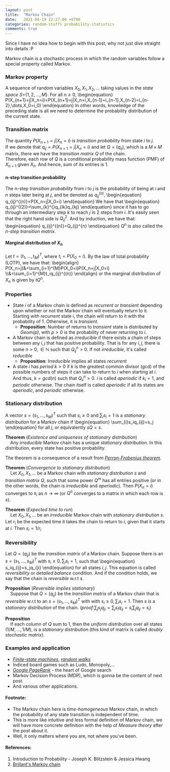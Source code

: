 ```yaml
---
layout: post
title:  "Markov Chain"
date:   2021-06-19 22:27:00 +0700
categories: random-stuffs probability-statistics
comments: true
---
```

Since I have no idea how to begin with this post, why not just dive straight into details :P  

Markov chain is a stochastic process in which the random variables follow a special property called Markov.

### Markov property
A sequence of random variables $X_0, X_1, X_2, \dots$ taking values in the *state space* $S=${$1, 2,\dots, M$}. For all $n\geq0$,
\begin{equation}
P(X_{n+1}=j|X_n=i)=P(X_{n+1}=j|X_n=i,X_{n-1}=i_{n-1},X_{n-2}=i_{n-2},\dots,X_0=i_0)
\end{equation}
In other words, knowledge of the preceding state is all we need to determine the probability distribution of the current state.  

### Transition matrix
The quantity $P(X_{n+1}=j|X_n=i)$ is *transition probability* from state $i$ to $j$.  
If we denote that $q_{ij}=P(X_{n+1}=j|X_n=i)$ and let $Q=(q_{ij})$, which is a $M\times M$ matrix, there we have the *transition matrix* $Q$ of the chain.  
Therefore, each row of $Q$ is a conditional probability mass function (PMF) of $X_{n+1}$ given $X_n$. And hence, sum of its entries is 1.  

#### n-step transition probability
The n-step *transition probability* from $i$ to $j$ is the probability of being at $i$ and $n$ steps later being at $j$, and be denoted as $q_{ij}^{(n)}$,
\begin{equation}
q_{ij}^{(n)}=P(X_n=j|X_0=i)
\end{equation}
We have that
\begin{equation}
q_{ij}^{(2)}=\sum_{k}^{}q_{ik}q_{kj}
\end{equation}
since it has to go through an intermediary step $k$ to reach $j$ in 2 steps from $i$. It's easily seen that the right hand side is $Q_{ij}^2$. And by induction, we have that:
\begin{equation}
q_{ij}^{(n)}=Q_{ij}^{n}
\end{equation}
$Q^n$ is also called the *n-step transition matrix*.  

#### Marginal distribution of $X_n$
Let $t=(t_1,\dots,t_M)^T$, where $t_i=P(X_0=i)$. By the law of total probability (LOTP), we have that:
\begin{align}
P(X_n=j)&=\sum_{i=1}^{M}P(X_0=i)P(X_n=j|X_0=i) \\\\&=\sum_{i=1}^{M}t_iq_{ij}^{(n)}
\end{align}
or the marginal distribution of $X_n$ is given by $tQ^n$.

### Properties
- State $i$ of a Markov chain is defined as *recurrent* or *transient* depending upon whether or not the Markov chain will eventually return to it. Starting with *recurrent* state i, the chain will return to it with the probability of 1. Otherwise, it is *transient*. 
	- **Proposition**: Number of returns to *transient* state is distributed by *Geom($p$)*, with $p>0$ is the probability of never returning to $i$.
- A Markov chain is defined as *irreducible* if there exists a chain of steps between any $i,j$ that has positive probability. That is for any $i,j$, there is some $n>0,\in\mathbb{N}$ such that $Q^n_{ij}>0$. If not *irreducible*, it's called *reducible*
	- **Proposition**: *Irreducible* implies all states *recurrent*
- A state $i$ has *period* $k>0$ if $k$ is the greatest common divisor (gcd) of the possible numbers of steps it can take to return to $i$ when starting at $i$.
And thus, $k=gcd(n)$ such that $Q^n_{ii}>0$. $i$ is called *aperiodic* if $k_i=1$, and *periodic* otherwise. The chain itself is called *aperiodic* if all its states are *aperiodic*, and *periodic* otherwise.

### Stationary distribution
A vector $s=(s_1,\dots,s_M)^T$ such that $s_i\geq0$ and $\sum_{i}s_i=1$ is a *stationary distribution* for a Markov chain if
\begin{equation}
\sum_{i}s_iq_{ij}=s_j
\end{equation}
for all $j$, or equivalently $sQ=s$.  

**Theorem** (*Existence and uniqueness of stationary distribution*)  
&nbsp;&nbsp;&nbsp;&nbsp;Any *irreducible* Markov chain has a unique *stationary distribution*. In this distribution, every state has positive probability.  

The theorem is a consequence of a result from [*Perron-Frobenius theorem*](https://en.wikipedia.org/wiki/Perron–Frobenius_theorem).  

**Theorem** (*Convergence to stationary distribution*)  
&nbsp;&nbsp;&nbsp;&nbsp;Let $X_0,X_1,\dots$ be a Markov chain with *stationary distribution* $s$ and *transition matrix* $Q$, such that some power $Q^m$ has all entries positive (or in the other words, the chain is *irreducible* and *aperiodic*). Then $P(X_n=i)$ converges to $s_i$ as $n\rightarrow\infty$ (or $Q^n$ converges to a matrix in which each row is $s$).

**Theorem** (*Expected time to run*)  
&nbsp;&nbsp;&nbsp;&nbsp;Let $X_0,X_1,\dots$ be an *irreducible* Markov chain with *stationary distribution* $s$. Let $r_i$ be the expected time it takes the chain to return to $i$, given that it starts at $i$. Then $s_i=1/r_i$

### Reversibility
Let $Q=(q_{ij})$ be the *transition matrix* of a Markov chain. Suppose there is an $s=(s_1,\dots,s_M)^T$ with $s_i\geq0,\sum_{i}s_i=1$, such that
\begin{equation}
s_iq_{ij}=s_jq_{ji}
\end{equation}
for all states $i,j$. This equation is called *reversibility* or *detailed balance* condition. And if the condition holds, we say that the chain is *reversible* w.r.t $s$.  

**Proposition** (*Reversible implies stationary*)  
&nbsp;&nbsp;&nbsp;&nbsp;Suppose that $Q=(q_{ij})$ be the *transition matrix* of a Markov chain that is *reversible* w.r.t to an $s=(s_1,\dots,s_M)^T$ with with $s_i\geq0,\sum_{i}s_i=1$. Then $s$ is a *stationary distribution* of the chain. (*proof*:$\sum_{j}s_jq_{ji}=\sum_{j}s_iq_{ij}=s_i\sum_{j}q_{ij}=s_i$)  

**Proposition**  
&nbsp;&nbsp;&nbsp;&nbsp;If each column of $Q$ sum to 1, then the *uniform distribution* over all states $(1/M,\dots,1/M)$, is a *stationary distribution*.(this kind of matrix is called *doubly stochastic matrix*).

### Examples and application
- [*Finite-state machines*](https://en.wikipedia.org/wiki/Finite-state_machine), [*random walks*](https://en.wikipedia.org/wiki/Random_walk)
- Indiced board games such as Ludo, Monopoly,...
- [*Google PageRank*](https://en.wikipedia.org/wiki/PageRank) - the heart of Google search
- Markov Decision Process (MDP), which is gonna be the content of next post.
- And various other applications.

#### Footnote:
- The Markov chain here is *time-homogeneous* Markov chain, in which the probability of any state transition is independent of time.
- This is more like intuitive and less formal definition of Markov chain, we will have more concrete definition with the help of *Measure theory* after the post about it.
- Well, it only matters where you are, not where you've been.

#### References:
1. Introduction to Probability - Joseph K. Blitzstein & Jessica Hwang
2. [Brillant's Markov chain](https://brilliant.org/wiki/markov-chains/)
